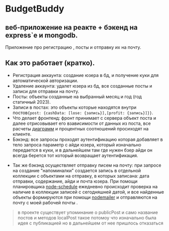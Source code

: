 # BudgetBuddy
веб-приложение на реакте + бэкенд на express`e и mongodb.
---
Приложение про регистрацию , посты и отправку их на почту.
## Как это работает (кратко).
- Регистрация аккаунта: создание юзера в бд, и получение куки для автоматической авторизации.
- Удаление аккаунта: удалет юзера из бд, все созданные посты и записи для отправки на почту.
- Посты:  объекты созданные на выбранный месяц и год (год статичный 2023).
- Записи в постах: это объекты которые находятся внутри постов`{post: {cashData: [lose: {запись}],[profit: {запись}]}}`.
- Что делает фронтенд: фронт принимает с сервера объект поста и далее отрисовывает его взависимости от данных из поста, все расчеты [диаграмм](https://www.npmjs.com/package/chart.js?activeTab=readme) и процентных соотношений просиходят на клиенте.
- Бэкэнд: все запросы проходят аутентификацию которая добавляет в тело запроса параметр с айди юзера, который изначально передается в куки, и в дальнейшем там где нужен бзер айди он всегда берется тот который возвращает аутентификация.
+ Так же бэкэнд осуществляет отправку писем на почту: при запросе на создание "напоминалки" создается запись в отдельной коллекции с объектами на отправку, в которых записана: дата отправки, содержание, айди и почта юзера. При помощи планировщика [node-schedule](https://www.npmjs.com/package/node-schedule) ежедневно происходит проверка на наличие в коллекции записей с сегодняшней датой, и все найденные объекты формируются при помощи [nodemailer](https://www.npmjs.com/package/nodemailer) и отправляются на почту с моей рабочей почты .


> в проекте существует упоминание о publicPost  и само название постов и методов localPost такое потомоу что изначально была идея с публикацией но в дальнейшем от нее пришлось отказаться

